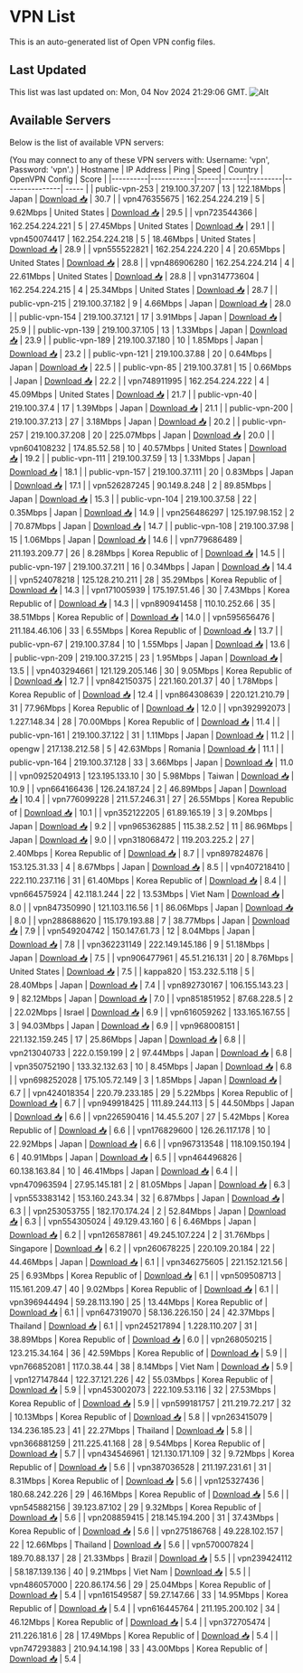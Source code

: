# VPN List

This is an auto-generated list of Open VPN config files.

## Last Updated

This list was last updated on: Mon, 04 Nov 2024 21:29:06 GMT.
![Alt](https://repobeats.axiom.co/api/embed/186b98318ef1479477931607c1ad7d823f12451f.svg "Repobeats analytics image")

## Available Servers

Below is the list of available VPN servers:

(You may connect to any of these VPN servers with: Username: 'vpn', Password: 'vpn'.)
| Hostname | IP Address | Ping | Speed | Country | OpenVPN Config | Score |
|----------|------------|------|-------|---------|----------------| ----- |
| public-vpn-253 | 219.100.37.207 | 13 | 122.18Mbps | Japan | [Download 📥](./configs/server_0_JP.ovpn) | 30.7 |
| vpn476355675 | 162.254.224.219 | 5 | 9.62Mbps | United States | [Download 📥](./configs/server_1_US.ovpn) | 29.5 |
| vpn723544366 | 162.254.224.221 | 5 | 27.45Mbps | United States | [Download 📥](./configs/server_2_US.ovpn) | 29.1 |
| vpn450074417 | 162.254.224.218 | 5 | 18.46Mbps | United States | [Download 📥](./configs/server_3_US.ovpn) | 28.9 |
| vpn555522821 | 162.254.224.220 | 4 | 20.65Mbps | United States | [Download 📥](./configs/server_4_US.ovpn) | 28.8 |
| vpn486906280 | 162.254.224.214 | 4 | 22.61Mbps | United States | [Download 📥](./configs/server_5_US.ovpn) | 28.8 |
| vpn314773604 | 162.254.224.215 | 4 | 25.34Mbps | United States | [Download 📥](./configs/server_6_US.ovpn) | 28.7 |
| public-vpn-215 | 219.100.37.182 | 9 | 4.66Mbps | Japan | [Download 📥](./configs/server_7_JP.ovpn) | 28.0 |
| public-vpn-154 | 219.100.37.121 | 17 | 3.91Mbps | Japan | [Download 📥](./configs/server_8_JP.ovpn) | 25.9 |
| public-vpn-139 | 219.100.37.105 | 13 | 1.33Mbps | Japan | [Download 📥](./configs/server_9_JP.ovpn) | 23.9 |
| public-vpn-189 | 219.100.37.180 | 10 | 1.85Mbps | Japan | [Download 📥](./configs/server_10_JP.ovpn) | 23.2 |
| public-vpn-121 | 219.100.37.88 | 20 | 0.64Mbps | Japan | [Download 📥](./configs/server_11_JP.ovpn) | 22.5 |
| public-vpn-85 | 219.100.37.81 | 15 | 0.66Mbps | Japan | [Download 📥](./configs/server_12_JP.ovpn) | 22.2 |
| vpn748911995 | 162.254.224.222 | 4 | 45.09Mbps | United States | [Download 📥](./configs/server_13_US.ovpn) | 21.7 |
| public-vpn-40 | 219.100.37.4 | 17 | 1.39Mbps | Japan | [Download 📥](./configs/server_14_JP.ovpn) | 21.1 |
| public-vpn-200 | 219.100.37.213 | 27 | 3.18Mbps | Japan | [Download 📥](./configs/server_15_JP.ovpn) | 20.2 |
| public-vpn-257 | 219.100.37.208 | 20 | 225.07Mbps | Japan | [Download 📥](./configs/server_16_JP.ovpn) | 20.0 |
| vpn604108232 | 174.85.52.58 | 10 | 40.57Mbps | United States | [Download 📥](./configs/server_17_US.ovpn) | 19.2 |
| public-vpn-111 | 219.100.37.59 | 13 | 1.33Mbps | Japan | [Download 📥](./configs/server_18_JP.ovpn) | 18.1 |
| public-vpn-157 | 219.100.37.111 | 20 | 0.83Mbps | Japan | [Download 📥](./configs/server_19_JP.ovpn) | 17.1 |
| vpn526287245 | 90.149.8.248 | 2 | 89.85Mbps | Japan | [Download 📥](./configs/server_20_JP.ovpn) | 15.3 |
| public-vpn-104 | 219.100.37.58 | 22 | 0.35Mbps | Japan | [Download 📥](./configs/server_21_JP.ovpn) | 14.9 |
| vpn256486297 | 125.197.98.152 | 2 | 70.87Mbps | Japan | [Download 📥](./configs/server_22_JP.ovpn) | 14.7 |
| public-vpn-108 | 219.100.37.98 | 15 | 1.06Mbps | Japan | [Download 📥](./configs/server_23_JP.ovpn) | 14.6 |
| vpn779686489 | 211.193.209.77 | 26 | 8.28Mbps | Korea Republic of | [Download 📥](./configs/server_24_KR.ovpn) | 14.5 |
| public-vpn-197 | 219.100.37.211 | 16 | 0.34Mbps | Japan | [Download 📥](./configs/server_25_JP.ovpn) | 14.4 |
| vpn524078218 | 125.128.210.211 | 28 | 35.29Mbps | Korea Republic of | [Download 📥](./configs/server_26_KR.ovpn) | 14.3 |
| vpn171005939 | 175.197.51.46 | 30 | 7.43Mbps | Korea Republic of | [Download 📥](./configs/server_27_KR.ovpn) | 14.3 |
| vpn890941458 | 110.10.252.66 | 35 | 38.51Mbps | Korea Republic of | [Download 📥](./configs/server_28_KR.ovpn) | 14.0 |
| vpn595656476 | 211.184.46.106 | 33 | 6.55Mbps | Korea Republic of | [Download 📥](./configs/server_29_KR.ovpn) | 13.7 |
| public-vpn-67 | 219.100.37.84 | 10 | 1.55Mbps | Japan | [Download 📥](./configs/server_30_JP.ovpn) | 13.6 |
| public-vpn-209 | 219.100.37.215 | 23 | 1.95Mbps | Japan | [Download 📥](./configs/server_31_JP.ovpn) | 13.5 |
| vpn403294661 | 121.129.205.146 | 30 | 9.05Mbps | Korea Republic of | [Download 📥](./configs/server_32_KR.ovpn) | 12.7 |
| vpn842150375 | 221.160.201.37 | 40 | 1.78Mbps | Korea Republic of | [Download 📥](./configs/server_33_KR.ovpn) | 12.4 |
| vpn864308639 | 220.121.210.79 | 31 | 77.96Mbps | Korea Republic of | [Download 📥](./configs/server_34_KR.ovpn) | 12.0 |
| vpn392992073 | 1.227.148.34 | 28 | 70.00Mbps | Korea Republic of | [Download 📥](./configs/server_35_KR.ovpn) | 11.4 |
| public-vpn-161 | 219.100.37.122 | 31 | 1.11Mbps | Japan | [Download 📥](./configs/server_36_JP.ovpn) | 11.2 |
| opengw | 217.138.212.58 | 5 | 42.63Mbps | Romania | [Download 📥](./configs/server_37_RO.ovpn) | 11.1 |
| public-vpn-164 | 219.100.37.128 | 33 | 3.66Mbps | Japan | [Download 📥](./configs/server_38_JP.ovpn) | 11.0 |
| vpn0925204913 | 123.195.133.10 | 30 | 5.98Mbps | Taiwan | [Download 📥](./configs/server_39_TW.ovpn) | 10.9 |
| vpn664166436 | 126.24.187.24 | 2 | 46.89Mbps | Japan | [Download 📥](./configs/server_40_JP.ovpn) | 10.4 |
| vpn776099228 | 211.57.246.31 | 27 | 26.55Mbps | Korea Republic of | [Download 📥](./configs/server_41_KR.ovpn) | 10.1 |
| vpn352122205 | 61.89.165.19 | 3 | 9.20Mbps | Japan | [Download 📥](./configs/server_42_JP.ovpn) | 9.2 |
| vpn965362885 | 115.38.2.52 | 11 | 86.96Mbps | Japan | [Download 📥](./configs/server_43_JP.ovpn) | 9.0 |
| vpn318068472 | 119.203.225.2 | 27 | 2.40Mbps | Korea Republic of | [Download 📥](./configs/server_44_KR.ovpn) | 8.7 |
| vpn897824876 | 153.125.31.33 | 4 | 8.67Mbps | Japan | [Download 📥](./configs/server_45_JP.ovpn) | 8.5 |
| vpn407218410 | 222.110.237.116 | 31 | 61.40Mbps | Korea Republic of | [Download 📥](./configs/server_46_KR.ovpn) | 8.4 |
| vpn664575924 | 42.118.1.244 | 22 | 13.53Mbps | Viet Nam | [Download 📥](./configs/server_47_VN.ovpn) | 8.0 |
| vpn847350990 | 121.103.116.56 | 1 | 86.06Mbps | Japan | [Download 📥](./configs/server_48_JP.ovpn) | 8.0 |
| vpn288688620 | 115.179.193.88 | 7 | 38.77Mbps | Japan | [Download 📥](./configs/server_49_JP.ovpn) | 7.9 |
| vpn549204742 | 150.147.61.73 | 12 | 8.04Mbps | Japan | [Download 📥](./configs/server_50_JP.ovpn) | 7.8 |
| vpn362231149 | 222.149.145.186 | 9 | 51.18Mbps | Japan | [Download 📥](./configs/server_51_JP.ovpn) | 7.5 |
| vpn906477961 | 45.51.216.131 | 20 | 8.76Mbps | United States | [Download 📥](./configs/server_52_US.ovpn) | 7.5 |
| kappa820 | 153.232.5.118 | 5 | 28.40Mbps | Japan | [Download 📥](./configs/server_53_JP.ovpn) | 7.4 |
| vpn892730167 | 106.155.143.23 | 9 | 82.12Mbps | Japan | [Download 📥](./configs/server_54_JP.ovpn) | 7.0 |
| vpn851851952 | 87.68.228.5 | 2 | 22.02Mbps | Israel | [Download 📥](./configs/server_55_IL.ovpn) | 6.9 |
| vpn616059262 | 133.165.167.55 | 3 | 94.03Mbps | Japan | [Download 📥](./configs/server_56_JP.ovpn) | 6.9 |
| vpn968008151 | 221.132.159.245 | 17 | 25.86Mbps | Japan | [Download 📥](./configs/server_57_JP.ovpn) | 6.8 |
| vpn213040733 | 222.0.159.199 | 2 | 97.44Mbps | Japan | [Download 📥](./configs/server_58_JP.ovpn) | 6.8 |
| vpn350752190 | 133.32.132.63 | 10 | 8.45Mbps | Japan | [Download 📥](./configs/server_59_JP.ovpn) | 6.8 |
| vpn698252028 | 175.105.72.149 | 3 | 1.85Mbps | Japan | [Download 📥](./configs/server_60_JP.ovpn) | 6.7 |
| vpn424018354 | 220.79.233.185 | 29 | 5.22Mbps | Korea Republic of | [Download 📥](./configs/server_61_KR.ovpn) | 6.7 |
| vpn949918425 | 111.89.244.113 | 5 | 44.50Mbps | Japan | [Download 📥](./configs/server_62_JP.ovpn) | 6.6 |
| vpn226590416 | 14.45.5.207 | 27 | 5.42Mbps | Korea Republic of | [Download 📥](./configs/server_63_KR.ovpn) | 6.6 |
| vpn176829600 | 126.26.117.178 | 10 | 22.92Mbps | Japan | [Download 📥](./configs/server_64_JP.ovpn) | 6.6 |
| vpn967313548 | 118.109.150.194 | 6 | 40.91Mbps | Japan | [Download 📥](./configs/server_65_JP.ovpn) | 6.5 |
| vpn464496826 | 60.138.163.84 | 10 | 46.41Mbps | Japan | [Download 📥](./configs/server_66_JP.ovpn) | 6.4 |
| vpn470963594 | 27.95.145.181 | 2 | 81.05Mbps | Japan | [Download 📥](./configs/server_67_JP.ovpn) | 6.3 |
| vpn553383142 | 153.160.243.34 | 32 | 6.87Mbps | Japan | [Download 📥](./configs/server_68_JP.ovpn) | 6.3 |
| vpn253053755 | 182.170.174.24 | 2 | 52.84Mbps | Japan | [Download 📥](./configs/server_69_JP.ovpn) | 6.3 |
| vpn554305024 | 49.129.43.160 | 6 | 6.46Mbps | Japan | [Download 📥](./configs/server_70_JP.ovpn) | 6.2 |
| vpn126587861 | 49.245.107.224 | 2 | 31.76Mbps | Singapore | [Download 📥](./configs/server_71_SG.ovpn) | 6.2 |
| vpn260678225 | 220.109.20.184 | 22 | 44.46Mbps | Japan | [Download 📥](./configs/server_72_JP.ovpn) | 6.1 |
| vpn346275605 | 221.152.121.56 | 25 | 6.93Mbps | Korea Republic of | [Download 📥](./configs/server_73_KR.ovpn) | 6.1 |
| vpn509508713 | 115.161.209.47 | 40 | 9.02Mbps | Korea Republic of | [Download 📥](./configs/server_74_KR.ovpn) | 6.1 |
| vpn396944494 | 59.28.113.190 | 25 | 13.44Mbps | Korea Republic of | [Download 📥](./configs/server_75_KR.ovpn) | 6.1 |
| vpn647319070 | 58.136.226.150 | 24 | 42.37Mbps | Thailand | [Download 📥](./configs/server_76_TH.ovpn) | 6.1 |
| vpn245217894 | 1.228.110.207 | 31 | 38.89Mbps | Korea Republic of | [Download 📥](./configs/server_77_KR.ovpn) | 6.0 |
| vpn268050215 | 123.215.34.164 | 36 | 42.59Mbps | Korea Republic of | [Download 📥](./configs/server_78_KR.ovpn) | 5.9 |
| vpn766852081 | 117.0.38.44 | 38 | 8.14Mbps | Viet Nam | [Download 📥](./configs/server_79_VN.ovpn) | 5.9 |
| vpn127147844 | 122.37.121.226 | 42 | 55.03Mbps | Korea Republic of | [Download 📥](./configs/server_80_KR.ovpn) | 5.9 |
| vpn453002073 | 222.109.53.116 | 32 | 27.53Mbps | Korea Republic of | [Download 📥](./configs/server_81_KR.ovpn) | 5.9 |
| vpn599181757 | 211.219.72.217 | 32 | 10.13Mbps | Korea Republic of | [Download 📥](./configs/server_82_KR.ovpn) | 5.8 |
| vpn263415079 | 134.236.185.23 | 41 | 22.27Mbps | Thailand | [Download 📥](./configs/server_83_TH.ovpn) | 5.8 |
| vpn366881259 | 211.225.41.168 | 28 | 9.54Mbps | Korea Republic of | [Download 📥](./configs/server_84_KR.ovpn) | 5.7 |
| vpn434546961 | 121.130.171.109 | 32 | 9.72Mbps | Korea Republic of | [Download 📥](./configs/server_85_KR.ovpn) | 5.6 |
| vpn387036528 | 211.197.231.61 | 31 | 8.31Mbps | Korea Republic of | [Download 📥](./configs/server_86_KR.ovpn) | 5.6 |
| vpn125327436 | 180.68.242.226 | 29 | 46.16Mbps | Korea Republic of | [Download 📥](./configs/server_87_KR.ovpn) | 5.6 |
| vpn545882156 | 39.123.87.102 | 29 | 9.32Mbps | Korea Republic of | [Download 📥](./configs/server_88_KR.ovpn) | 5.6 |
| vpn208859415 | 218.145.194.200 | 31 | 37.43Mbps | Korea Republic of | [Download 📥](./configs/server_89_KR.ovpn) | 5.6 |
| vpn275186768 | 49.228.102.157 | 22 | 12.66Mbps | Thailand | [Download 📥](./configs/server_90_TH.ovpn) | 5.6 |
| vpn570007824 | 189.70.88.137 | 28 | 21.33Mbps | Brazil | [Download 📥](./configs/server_91_BR.ovpn) | 5.5 |
| vpn239424112 | 58.187.139.136 | 40 | 9.21Mbps | Viet Nam | [Download 📥](./configs/server_92_VN.ovpn) | 5.5 |
| vpn486057000 | 220.86.174.56 | 29 | 25.04Mbps | Korea Republic of | [Download 📥](./configs/server_93_KR.ovpn) | 5.4 |
| vpn161549587 | 59.27.147.66 | 33 | 14.95Mbps | Korea Republic of | [Download 📥](./configs/server_94_KR.ovpn) | 5.4 |
| vpn616445764 | 211.195.200.102 | 34 | 46.12Mbps | Korea Republic of | [Download 📥](./configs/server_95_KR.ovpn) | 5.4 |
| vpn372705474 | 211.226.181.6 | 28 | 17.49Mbps | Korea Republic of | [Download 📥](./configs/server_96_KR.ovpn) | 5.4 |
| vpn747293883 | 210.94.14.198 | 33 | 43.00Mbps | Korea Republic of | [Download 📥](./configs/server_97_KR.ovpn) | 5.4 |
